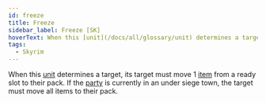 ```yaml
---
id: freeze
title: Freeze
sidebar_label: Freeze [SK]
hoverText: When this [unit](/docs/all/glossary/unit) determines a target, its target must move 1 [item](/docs/all/glossary/item) from a ready slot to their pack. If the [party](/docs/all/glossary/party) is currently in an under siege town, the target must move all items to their pack.
tags:
  - Skyrim
---
```


When this [unit](/docs/all/glossary/unit) determines a target, its target must move 1 [item](/docs/all/glossary/item) from a ready slot to their pack. If the [party](/docs/all/glossary/party) is currently in an under siege town, the target must move all items to their pack.
